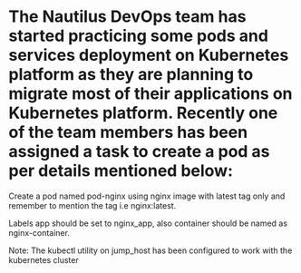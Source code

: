 # The Nautilus DevOps team has started practicing some pods and services deployment on Kubernetes platform as they are planning to migrate most of their applications on Kubernetes platform. Recently one of the team members has been assigned a task to create a pod as per details mentioned below:


Create a pod named pod-nginx using nginx image with latest tag only and remember to mention the tag i.e nginx:latest.

Labels app should be set to nginx_app, also container should be named as nginx-container.

Note: The kubectl utility on jump_host has been configured to work with the kubernetes cluster

